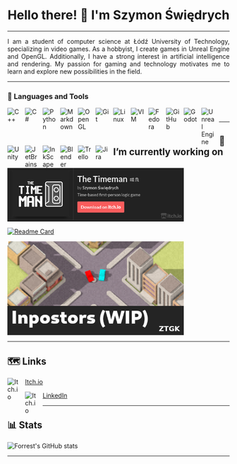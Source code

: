 <h1 align="center"> Hello there! 👋 I'm Szymon Świędrych </h1>

---

<div style="text-align: justify">
I am a student of computer science at Łódź University of Technology, specializing
in video games. As a hobbyist, I create games in Unreal Engine and OpenGL.
Additionally, I have a strong interest in artificial intelligence and rendering.
My passion for gaming and technology motivates me to learn and explore new possibilities
in the field.
</div>

---

### 🧰 Languages and Tools

<img align="left" alt="C++" width="30px" style="padding-right:10px;" src="https://cdn.jsdelivr.net/gh/devicons/devicon/icons/cplusplus/cplusplus-line.svg" />
<img align="left" alt="C#" width="30px" style="padding-right:10px;" src="https://cdn.jsdelivr.net/gh/devicons/devicon/icons/csharp/csharp-original.svg" />
<img align="left" alt="Python" width="30px" style="padding-right:10px;" src="https://cdn.jsdelivr.net/gh/devicons/devicon/icons/python/python-plain.svg" />
<img align="left" alt="Markdown" width="30px" style="padding-right:10px;" src="https://cdn.jsdelivr.net/gh/devicons/devicon/icons/markdown/markdown-original.svg" />
<img align="left" alt="OpenGL" width="30px" style="padding-right:10px;" src="https://cdn.jsdelivr.net/gh/devicons/devicon/icons/opengl/opengl-original.svg" />
<img align="left" alt="Git" width="30px" style="padding-right:10px;" src="https://cdn.jsdelivr.net/gh/devicons/devicon/icons/git/git-original.svg" />
<img align="left" alt="Linux" width="30px" style="padding-right:10px;" src="https://cdn.jsdelivr.net/gh/devicons/devicon/icons/linux/linux-original.svg" />
<img align="left" alt="VIM" width="30px" style="padding-right:10px;" src="https://cdn.jsdelivr.net/gh/devicons/devicon/icons/vim/vim-original.svg" />
<img align="left" alt="Fedora" width="30px" style="padding-right:10px;" src="https://cdn.jsdelivr.net/gh/devicons/devicon/icons/fedora/fedora-plain.svg" />
<img align="left" alt="GitHub" width="30px" style="padding-right:10px;" src="https://cdn.jsdelivr.net/gh/devicons/devicon/icons/github/github-original.svg" />
<img align="left" alt="Godot" width="30px" style="padding-right:10px;" src="https://cdn.jsdelivr.net/gh/devicons/devicon/icons/godot/godot-original.svg" />
<img align="left" alt="Unreal Engine" width="30px" style="padding-right:10px;" src="https://cdn.jsdelivr.net/gh/devicons/devicon/icons/unrealengine/unrealengine-original.svg" />
<img align="left" alt="Unity" width="30px" style="padding-right:10px;" src="https://cdn.jsdelivr.net/gh/devicons/devicon/icons/unity/unity-original.svg" />
<img align="left" alt="JetBrains" width="30px" style="padding-right:10px;" src="https://cdn.jsdelivr.net/gh/devicons/devicon/icons/jetbrains/jetbrains-original.svg" />
<img align="left" alt="InkScape" width="30px" style="padding-right:10px;" src="https://cdn.jsdelivr.net/gh/devicons/devicon/icons/inkscape/inkscape-plain.svg" />
<img align="left" alt="Blender" width="30px" style="padding-right:10px;" src="https://cdn.jsdelivr.net/gh/devicons/devicon/icons/blender/blender-original.svg" />
<img align="left" alt="Trello" width="30px" style="padding-right:10px;" src="https://cdn.jsdelivr.net/gh/devicons/devicon/icons/trello/trello-plain.svg" />
<img align="left" alt="Jira" width="30px" style="padding-right:10px;" src="https://cdn.jsdelivr.net/gh/devicons/devicon/icons/jira/jira-original.svg" />

<br>

---

## 🔭 I’m currently working on
[<img align="center" alt="Available on itch.io" src="res/Timeman.png" title="Available on itch.io" width="400"/>](https://erulathra.itch.io/the-timeman)


[![Readme Card](https://github-readme-stats.vercel.app/api/pin/?username=Erulathra&repo=doom_ai&theme=onedark)](https://github.com/Erulathra/doom_ai)


<img align="center" alt="Inpostors" src="res/Inpostors.png" title="Inpostors" width="400"/>

---

## 🗺 Links
<img align="left" alt="Itch.io" width="30px" style="padding-right:10px;" src="https://static.itch.io/images/itchio-textless-white.svg" />

[Itch.io](https://erulathra.itch.io/)

<img align="left" alt="Itch.io" width="30px" style="padding-right:10px;" src="https://content.linkedin.com/content/dam/me/business/en-us/amp/brand-site/v2/bg/LI-Bug.svg.original.svg" />

[LinkedIn](https://www.linkedin.com/in/szymon-%C5%9Bwi%C4%99drych-01733a243/)

---

## 📊 Stats

![Forrest's GitHub stats](https://github-readme-stats.vercel.app/api?username=erulathra&show_icons=true&theme=onedark)

---
